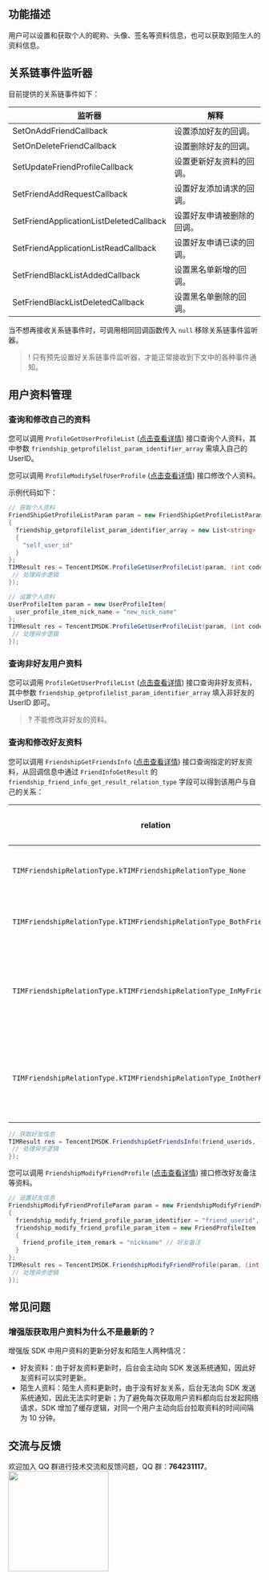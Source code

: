 ## 功能描述
用户可以设置和获取个人的昵称、头像、签名等资料信息，也可以获取到陌生人的资料信息。


## 关系链事件监听器
目前提供的关系链事件如下：

| 监听器                                  | 解释                       |
| --------------------------------------- | -------------------------- |
| SetOnAddFriendCallback                  | 设置添加好友的回调。       |
| SetOnDeleteFriendCallback               | 设置删除好友的回调。       |
| SetUpdateFriendProfileCallback          | 设置更新好友资料的回调。   |
| SetFriendAddRequestCallback             | 设置好友添加请求的回调。   |
| SetFriendApplicationListDeletedCallback | 设置好友申请被删除的回调。 |
| SetFriendApplicationListReadCallback    | 设置好友申请已读的回调。   |
| SetFriendBlackListAddedCallback         | 设置黑名单新增的回调。     |
| SetFriendBlackListDeletedCallback       | 设置黑名单删除的回调。     |

当不想再接收关系链事件时，可调用相同回调函数传入 `null` 移除关系链事件监听器。

> ! 只有预先设置好关系链事件监听器，才能正常接收到下文中的各种事件通知。



## 用户资料管理
### 查询和修改自己的资料
您可以调用 `ProfileGetUserProfileList` ([点击查看详情](https://comm.qq.com/im/doc/unity/zh/api/UserApi/ProfileGetUserProfileList.html)) 接口查询个人资料，其中参数 `friendship_getprofilelist_param_identifier_array` 需填入自己的 UserID。

您可以调用 `ProfileModifySelfUserProfile` ([点击查看详情](https://comm.qq.com/im/doc/unity/zh/api/UserApi/ProfileModifySelfUserProfile.html)) 接口修改个人资料。

示例代码如下：


```c#
// 获取个人资料
FriendShipGetProfileListParam param = new FriendShipGetProfileListParam
{
  friendship_getprofilelist_param_identifier_array = new List<string>
  {
    "self_user_id"
  }
};
TIMResult res = TencentIMSDK.ProfileGetUserProfileList(param, (int code, string desc, List<UserProfile> profile, string user_data)=>{
 // 处理异步逻辑
});

// 设置个人资料
UserProfileItem param = new UserProfileItem{
  user_profile_item_nick_name = "new_nick_name"
};
TIMResult res = TencentIMSDK.ProfileGetUserProfileList(param, (int code, string desc, string user_data)=>{
 // 处理异步逻辑
});

```


### 查询非好友用户资料
您可以调用 `ProfileGetUserProfileList` ([点击查看详情](https://comm.qq.com/im/doc/unity/zh/api/UserApi/ProfileGetUserProfileList.html)) 接口查询非好友资料，其中参数 `friendship_getprofilelist_param_identifier_array` 填入非好友的 UserID 即可。

> ? 不能修改非好友的资料。

### 查询和修改好友资料
您可以调用 `FriendshipGetFriendsInfo` ([点击查看详情](https://comm.qq.com/im/doc/unity/zh/api/FriendshipApi/FriendshipGetFriendsInfo.html)) 接口查询指定的好友资料，从回调信息中通过 `FriendInfoGetResult` 的 `friendship_friend_info_get_result_relation_type` 字段可以得到该用户与自己的关系：

| relation                                                                 | 与自己的关系               |
| ------------------------------------------------------------------------ | -------------------------- |
| `TIMFriendshipRelationType.kTIMFriendshipRelationType_None`              | 表示不是好友。             |
| `TIMFriendshipRelationType.kTIMFriendshipRelationType_BothFriend`        | 表示互为好友。             |
| `TIMFriendshipRelationType.kTIMFriendshipRelationType_InMyFriendList`    | 表示对方在我的好友列表中。 |
| `TIMFriendshipRelationType.kTIMFriendshipRelationType_InOtherFriendList` | 表示我在对方的好友列表中。 |



```c#
// 获取好友信息
TIMResult res = TencentIMSDK.FriendshipGetFriendsInfo(friend_userids, (int code, string desc, List<FriendInfoGetResult> result, string user_data)=>{
 // 处理异步逻辑
});
```


您可以调用 `FriendshipModifyFriendProfile` ([点击查看详情](https://comm.qq.com/im/doc/unity/zh/api/FriendshipApi/FriendshipModifyFriendProfile.html)) 接口修改好友备注等资料。



```c#
// 设置好友信息
FriendshipModifyFriendProfileParam param = new FriendshipModifyFriendProfileParam
{
  friendship_modify_friend_profile_param_identifier = "friend_userid",
  friendship_modify_friend_profile_param_item = new FriendProfileItem
  {
    friend_profile_item_remark = "nickname" // 好友备注
  }
};
TIMResult res = TencentIMSDK.FriendshipModifyFriendProfile(param, (int code, string desc, string user_data)=>{
 // 处理异步逻辑
});
```


## 常见问题
### 增强版获取用户资料为什么不是最新的？
增强版 SDK 中用户资料的更新分好友和陌生人两种情况：
 - 好友资料：由于好友资料更新时，后台会主动向 SDK 发送系统通知，因此好友资料可以实时更新。
 - 陌生人资料：陌生人资料更新时，由于没有好友关系，后台无法向 SDK 发送系统通知，因此无法实时更新；为了避免每次获取用户资料都向后台发起网络请求，SDK 增加了缓存逻辑，对同一个用户主动向后台拉取资料的时间间隔为 10 分钟。

## 交流与反馈

欢迎加入 QQ 群进行技术交流和反馈问题，QQ 群：**764231117**。
<img style="width: 200px; max-width: inherit;" src="https://qcloudimg.tencent-cloud.cn/raw/0a958e8572783faf746ea3233781322c.jpg" />
